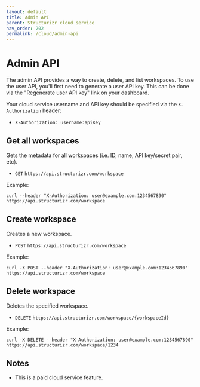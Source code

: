 ```yaml
---
layout: default
title: Admin API
parent: Structurizr cloud service
nav_order: 202
permalink: /cloud/admin-api
---
```


# Admin API

The admin API provides a way to create, delete, and list workspaces.
To use the user API, you'll first need to generate
a user API key. This can be done via the "Regenerate user API key" link on your dashboard.

Your cloud service username and API key should be specified via the `X-Authorization` header:

- `X-Authorization: username:apiKey`

## Get all workspaces

Gets the metadata for all workspaces (i.e. ID, name, API key/secret pair, etc).

- `GET` `https://api.structurizr.com/workspace`

Example:

```
curl --header "X-Authorization: user@example.com:1234567890" https://api.structurizr.com/workspace
```

## Create workspace

Creates a new workspace.

- `POST` `https://api.structurizr.com/workspace`

Example:

```
curl -X POST --header "X-Authorization: user@example.com:1234567890" https://api.structurizr.com/workspace
```

## Delete workspace

Deletes the specified workspace.

- `DELETE` `https://api.structurizr.com/workspace/{workspaceId}`

Example:

```
curl -X DELETE --header "X-Authorization: user@example.com:1234567890" https://api.structurizr.com/workspace/1234
```

## Notes

- This is a paid cloud service feature.